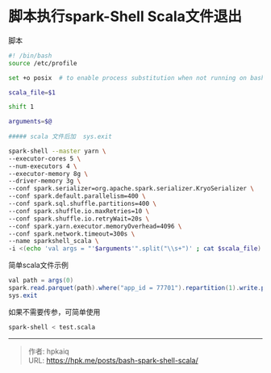 # 脚本执行spark-Shell Scala文件退出


<!--more-->

脚本
```bash
#! /bin/bash
source /etc/profile

set +o posix  # to enable process substitution when not running on bash 

scala_file=$1

shift 1

arguments=$@
 
##### scala 文件后加  sys.exit

spark-shell --master yarn \
--executor-cores 5 \
--num-executors 4 \
--executor-memory 8g \
--driver-memory 3g \
--conf spark.serializer=org.apache.spark.serializer.KryoSerializer \
--conf spark.default.parallelism=400 \
--conf spark.sql.shuffle.partitions=400 \
--conf spark.shuffle.io.maxRetries=10 \
--conf spark.shuffle.io.retryWait=20s \
--conf spark.yarn.executor.memoryOverhead=4096 \
--conf spark.network.timeout=300s \
--name sparkshell_scala \
-i <(echo 'val args = "'$arguments'".split("\\s+")' ; cat $scala_file)

```
简单scala文件示例
```java
val path = args(0)
spark.read.parquet(path).where("app_id = 77701").repartition(1).write.parquet(s"${path}_new")
sys.exit
```

如果不需要传参，可简单使用
```bash
spark-shell < test.scala
```


---

> 作者: hpkaiq  
> URL: https://hpk.me/posts/bash-spark-shell-scala/  

